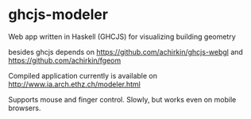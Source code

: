 # ghcjs-modeler
Web app written in Haskell (GHCJS) for visualizing building geometry

besides ghcjs depends on https://github.com/achirkin/ghcjs-webgl and https://github.com/achirkin/fgeom

Compiled application currently is available on http://www.ia.arch.ethz.ch/modeler.html

Supports mouse and finger control. Slowly, but works even on mobile browsers.
